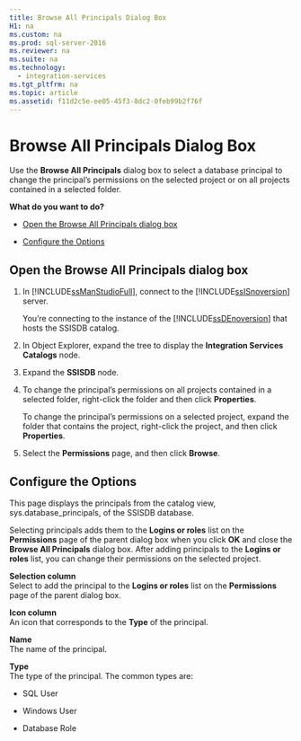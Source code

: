 ```yaml
---
title: Browse All Principals Dialog Box
H1: na
ms.custom: na
ms.prod: sql-server-2016
ms.reviewer: na
ms.suite: na
ms.technology: 
  - integration-services
ms.tgt_pltfrm: na
ms.topic: article
ms.assetid: f11d2c5e-ee05-45f3-8dc2-0feb99b2f76f
---
```

# Browse All Principals Dialog Box
  Use the **Browse All Principals** dialog box to select a database principal to change the principal’s permissions on the selected project or on all projects contained in a selected folder.  
  
 **What do you want to do?**  
  
-   [Open the Browse All Principals dialog box](#open_dialog)  
  
-   [Configure the Options](#options)  
  
##  <a name="open_dialog"></a> Open the Browse All Principals dialog box  
  
1.  In [!INCLUDE[ssManStudioFull](../../Token/Other/ssManStudioFull_md.md)], connect to the [!INCLUDE[ssISnoversion](../../Token/Other/ssISnoversion_md.md)] server.  
  
     You’re connecting to the instance of the [!INCLUDE[ssDEnoversion](../../Token/Other/ssDEnoversion_md.md)] that hosts the SSISDB catalog.  
  
2.  In Object Explorer, expand the tree to display the **Integration Services Catalogs** node.  
  
3.  Expand the **SSISDB** node.  
  
4.  To change the principal’s permissions on all projects contained in a selected folder, right\-click the folder and then click **Properties**.  
  
     To change the principal’s permissions on a selected project, expand the folder that contains the project, right\-click the project, and then click **Properties**.  
  
5.  Select the **Permissions** page, and then click **Browse**.  
  
##  <a name="options"></a> Configure the Options  
 This page displays the principals from the catalog view, sys.database\_principals, of the SSISDB database.  
  
 Selecting principals adds them to the **Logins or roles** list on the **Permissions** page of the parent dialog box when you click **OK** and close the **Browse All Principals** dialog box. After adding principals to the **Logins or roles** list, you can change their permissions on the selected project.  
  
 **Selection column**  
 Select to add the principal to the **Logins or roles** list on the **Permissions** page of the parent dialog box.  
  
 **Icon column**  
 An icon that corresponds to the **Type** of the principal.  
  
 **Name**  
 The name of the principal.  
  
 **Type**  
 The type of the principal. The common types are:  
  
-   SQL User  
  
-   Windows User  
  
-   Database Role  
  
  
